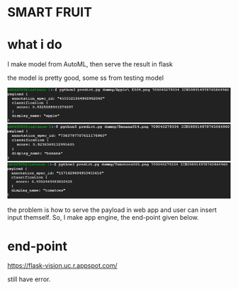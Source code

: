 # SMART FRUIT

# what i do
I make model from AutoML, then serve the result in flask

the model is pretty good, some ss from testing model

![apple](./Cloud/flask/img/apple.jpg)
![banana](./Cloud/flask/img/banana.jpg)
![tomat](./Cloud/flask/img/ptomat.jpg)

the problem is how to serve the payload in web app and user can insert input themself. So, I make app engine, the end-point given below.

# end-point
https://flask-vision.uc.r.appspot.com/

still have error.